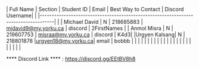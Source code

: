 |  Full Name  | Section | Student ID | Email | Best Way to Contact | Discord Username| 
|
|------------------------------------------------------------------------------------| 
|
| Michael David | N | 218685883 | mjdavid9@my.yorku.ca | discord | 2FirstNames |
| Anmol Misra | N | 219607753 | misraa@my.yorku.ca | discord | K4d3|
|Urgyen Kalsang|   N  | 218801878  |urgyen18@my.yorku.ca| email  | bobbb
|
|             |         |            |        |                    |                 |
|
|             |         |            |        |                    |                 |
|
|             |         |            |        |                    |                 |

**** Discord Link **** : https://discord.gg/EEtBV8h8 
